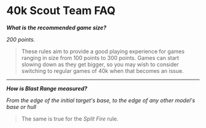 # 40k Scout Team FAQ

***What is the recommended game size?***

*200 points.*

> These rules aim to provide a good playing experience for games ranging in size from 100 points to 300 points. Games can start slowing down as they get bigger, so you may wish to consider switching to regular games of 40k when that becomes an issue.

---

***How is Blast Range measured?***

*From the edge of the initial target's base, to the edge of any other model's base or hull*

> The same is true for the *Split Fire* rule.
